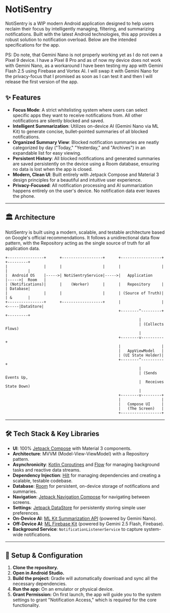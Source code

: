 # NotiSentry

NotiSentry is a WIP modern Android application designed to help users reclaim their focus by intelligently managing, filtering, and summarizing notifications. Built with the latest Android technologies, this app provides a robust solution to notification overload. Below are the intended specifications for the app. 

PS: Do note, that Gemini Nano is not properly working yet as I do not own a Pixel 9 device. I have a Pixel 8 Pro and as of now my device does not work with Gemini Nano, as a workaround I have been testing my app with Gemini Flash 2.5 using Firebase and Vortex AI. I will swap it with Gemini Nano for the privacy-focus that I promised as soon as I can test it and then I will release the first version of the app.

## ✨ Features

* **Focus Mode**: A strict whitelisting system where users can select specific apps they want to receive notifications from. All other notifications are silently blocked and saved.
* **Intelligent Summarization**: Utilizes on-device AI (Gemini Nano via ML Kit) to generate concise, bullet-pointed summaries of all blocked notifications.
* **Organized Summary View**: Blocked notification summaries are neatly categorized by day ("Today," "Yesterday," and "Archives") in an expandable list for easy viewing.
* **Persistent History**: All blocked notifications and generated summaries are saved persistently on the device using a Room database, ensuring no data is lost when the app is closed.
* **Modern, Clean UI**: Built entirely with Jetpack Compose and Material 3 design principles for a beautiful and intuitive user experience.
* **Privacy-Focused**: All notification processing and AI summarization happens entirely on the user's device. No notification data ever leaves the phone.

---
## 🏛️ Architecture

NotiSentry is built using a modern, scalable, and testable architecture based on Google's official recommendations. It follows a unidirectional data flow pattern, with the Repository acting as the single source of truth for all application data.
```
+----------------+      +------------------+      +------------------+      +---------+
|                |      |                  |      |                  |      |         |
|  Android OS    |----->| NotiSentryService|----->|   Application    |----->|  Room   |
| (Notifications)|      |    (Worker)      |      |   Repository     |      | Database|
|                |      |                  |      | (Source of Truth)|      | &       |
+----------------+      +------------------+      |                  |<-----|DataStore|
                                                  +--------^---------+      +---------+
                                                           |
                                                           | (Collects Flows)
                                                           |
                                                  +--------v----------+
                                                  |                  |
                                                  |   AppViewModel   |
                                                  | (UI State Holder)|
                                                  +--------^----------+
                                                           |
                                                           | (Sends Events Up,
                                                           |  Receives State Down)
                                                           |
                                                  +--------v---------+
                                                  |                  |
                                                  |   Compose UI     |
                                                  |   (The Screen)   |
                                                  +------------------+

```
---
## 🛠️ Tech Stack & Key Libraries

* **UI**: 100% [Jetpack Compose](https://developer.android.com/jetpack/compose) with Material 3 components.
* **Architecture**: MVVM (Model-View-ViewModel) with a Repository pattern.
* **Asynchronicity**: [Kotlin Coroutines](https://kotlinlang.org/docs/coroutines-overview.html) and [Flow](https://kotlinlang.org/docs/flow.html) for managing background tasks and reactive data streams.
* **Dependency Injection**: [Hilt](https://dagger.dev/hilt/) for managing dependencies and creating a scalable, testable codebase.
* **Database**: [Room](https://developer.android.com/jetpack/androidx/releases/room) for persistent, on-device storage of notifications and summaries.
* **Navigation**: [Jetpack Navigation Compose](https://developer.android.com/jetpack/compose/navigation) for navigating between screens.
* **Settings**: [Jetpack DataStore](https://developer.android.com/jetpack/androidx/releases/datastore) for persistently storing simple user preferences.
* **On-Device AI**: [ML Kit Summarization API](https://developers.google.com/ml-kit/language/summarization) (powered by Gemini Nano).
* **Off-Device AI**: [ML Firebase Kit](https://developer.android.com/ai/gemini) (powered by Gemini 2.5 Flash, Firebase).
* **Background Service**: `NotificationListenerService` to capture system-wide notifications.

---
## 🚀 Setup & Configuration

1.  **Clone the repository.**
2.  **Open in Android Studio.**
3.  **Build the project:** Gradle will automatically download and sync all the necessary dependencies.
4.  **Run the app:** On an emulator or physical device.
5.  **Grant Permission:** On first launch, the app will guide you to the system settings to grant "Notification Access," which is required for the core functionality.
